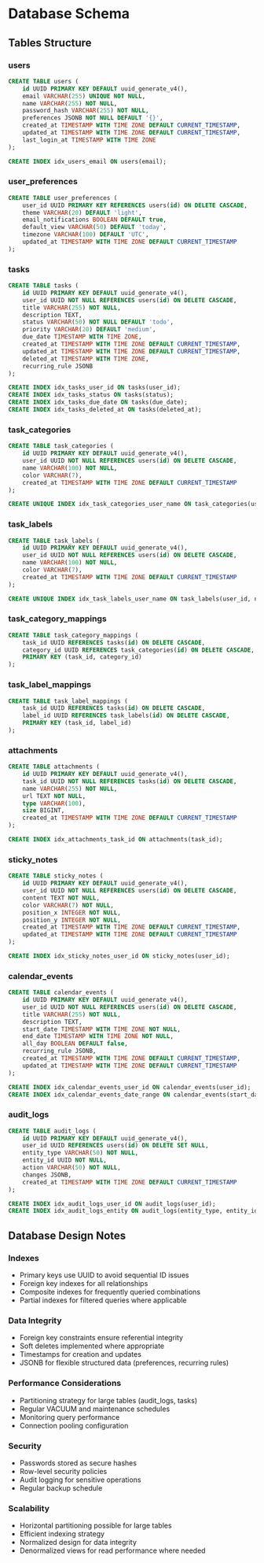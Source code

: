 # Database Schema

## Tables Structure

### users
```sql
CREATE TABLE users (
    id UUID PRIMARY KEY DEFAULT uuid_generate_v4(),
    email VARCHAR(255) UNIQUE NOT NULL,
    name VARCHAR(255) NOT NULL,
    password_hash VARCHAR(255) NOT NULL,
    preferences JSONB NOT NULL DEFAULT '{}',
    created_at TIMESTAMP WITH TIME ZONE DEFAULT CURRENT_TIMESTAMP,
    updated_at TIMESTAMP WITH TIME ZONE DEFAULT CURRENT_TIMESTAMP,
    last_login_at TIMESTAMP WITH TIME ZONE
);

CREATE INDEX idx_users_email ON users(email);
```

### user_preferences
```sql
CREATE TABLE user_preferences (
    user_id UUID PRIMARY KEY REFERENCES users(id) ON DELETE CASCADE,
    theme VARCHAR(20) DEFAULT 'light',
    email_notifications BOOLEAN DEFAULT true,
    default_view VARCHAR(50) DEFAULT 'today',
    timezone VARCHAR(100) DEFAULT 'UTC',
    updated_at TIMESTAMP WITH TIME ZONE DEFAULT CURRENT_TIMESTAMP
);
```

### tasks
```sql
CREATE TABLE tasks (
    id UUID PRIMARY KEY DEFAULT uuid_generate_v4(),
    user_id UUID NOT NULL REFERENCES users(id) ON DELETE CASCADE,
    title VARCHAR(255) NOT NULL,
    description TEXT,
    status VARCHAR(50) NOT NULL DEFAULT 'todo',
    priority VARCHAR(20) DEFAULT 'medium',
    due_date TIMESTAMP WITH TIME ZONE,
    created_at TIMESTAMP WITH TIME ZONE DEFAULT CURRENT_TIMESTAMP,
    updated_at TIMESTAMP WITH TIME ZONE DEFAULT CURRENT_TIMESTAMP,
    deleted_at TIMESTAMP WITH TIME ZONE,
    recurring_rule JSONB
);

CREATE INDEX idx_tasks_user_id ON tasks(user_id);
CREATE INDEX idx_tasks_status ON tasks(status);
CREATE INDEX idx_tasks_due_date ON tasks(due_date);
CREATE INDEX idx_tasks_deleted_at ON tasks(deleted_at);
```

### task_categories
```sql
CREATE TABLE task_categories (
    id UUID PRIMARY KEY DEFAULT uuid_generate_v4(),
    user_id UUID NOT NULL REFERENCES users(id) ON DELETE CASCADE,
    name VARCHAR(100) NOT NULL,
    color VARCHAR(7),
    created_at TIMESTAMP WITH TIME ZONE DEFAULT CURRENT_TIMESTAMP
);

CREATE UNIQUE INDEX idx_task_categories_user_name ON task_categories(user_id, name);
```

### task_labels
```sql
CREATE TABLE task_labels (
    id UUID PRIMARY KEY DEFAULT uuid_generate_v4(),
    user_id UUID NOT NULL REFERENCES users(id) ON DELETE CASCADE,
    name VARCHAR(100) NOT NULL,
    color VARCHAR(7),
    created_at TIMESTAMP WITH TIME ZONE DEFAULT CURRENT_TIMESTAMP
);

CREATE UNIQUE INDEX idx_task_labels_user_name ON task_labels(user_id, name);
```

### task_category_mappings
```sql
CREATE TABLE task_category_mappings (
    task_id UUID REFERENCES tasks(id) ON DELETE CASCADE,
    category_id UUID REFERENCES task_categories(id) ON DELETE CASCADE,
    PRIMARY KEY (task_id, category_id)
);
```

### task_label_mappings
```sql
CREATE TABLE task_label_mappings (
    task_id UUID REFERENCES tasks(id) ON DELETE CASCADE,
    label_id UUID REFERENCES task_labels(id) ON DELETE CASCADE,
    PRIMARY KEY (task_id, label_id)
);
```

### attachments
```sql
CREATE TABLE attachments (
    id UUID PRIMARY KEY DEFAULT uuid_generate_v4(),
    task_id UUID NOT NULL REFERENCES tasks(id) ON DELETE CASCADE,
    name VARCHAR(255) NOT NULL,
    url TEXT NOT NULL,
    type VARCHAR(100),
    size BIGINT,
    created_at TIMESTAMP WITH TIME ZONE DEFAULT CURRENT_TIMESTAMP
);

CREATE INDEX idx_attachments_task_id ON attachments(task_id);
```

### sticky_notes
```sql
CREATE TABLE sticky_notes (
    id UUID PRIMARY KEY DEFAULT uuid_generate_v4(),
    user_id UUID NOT NULL REFERENCES users(id) ON DELETE CASCADE,
    content TEXT NOT NULL,
    color VARCHAR(7) NOT NULL,
    position_x INTEGER NOT NULL,
    position_y INTEGER NOT NULL,
    created_at TIMESTAMP WITH TIME ZONE DEFAULT CURRENT_TIMESTAMP,
    updated_at TIMESTAMP WITH TIME ZONE DEFAULT CURRENT_TIMESTAMP
);

CREATE INDEX idx_sticky_notes_user_id ON sticky_notes(user_id);
```

### calendar_events
```sql
CREATE TABLE calendar_events (
    id UUID PRIMARY KEY DEFAULT uuid_generate_v4(),
    user_id UUID NOT NULL REFERENCES users(id) ON DELETE CASCADE,
    title VARCHAR(255) NOT NULL,
    description TEXT,
    start_date TIMESTAMP WITH TIME ZONE NOT NULL,
    end_date TIMESTAMP WITH TIME ZONE NOT NULL,
    all_day BOOLEAN DEFAULT false,
    recurring_rule JSONB,
    created_at TIMESTAMP WITH TIME ZONE DEFAULT CURRENT_TIMESTAMP,
    updated_at TIMESTAMP WITH TIME ZONE DEFAULT CURRENT_TIMESTAMP
);

CREATE INDEX idx_calendar_events_user_id ON calendar_events(user_id);
CREATE INDEX idx_calendar_events_date_range ON calendar_events(start_date, end_date);
```

### audit_logs
```sql
CREATE TABLE audit_logs (
    id UUID PRIMARY KEY DEFAULT uuid_generate_v4(),
    user_id UUID REFERENCES users(id) ON DELETE SET NULL,
    entity_type VARCHAR(50) NOT NULL,
    entity_id UUID NOT NULL,
    action VARCHAR(50) NOT NULL,
    changes JSONB,
    created_at TIMESTAMP WITH TIME ZONE DEFAULT CURRENT_TIMESTAMP
);

CREATE INDEX idx_audit_logs_user_id ON audit_logs(user_id);
CREATE INDEX idx_audit_logs_entity ON audit_logs(entity_type, entity_id);
```

## Database Design Notes

### Indexes
- Primary keys use UUID to avoid sequential ID issues
- Foreign key indexes for all relationships
- Composite indexes for frequently queried combinations
- Partial indexes for filtered queries where applicable

### Data Integrity
- Foreign key constraints ensure referential integrity
- Soft deletes implemented where appropriate
- Timestamps for creation and updates
- JSONB for flexible structured data (preferences, recurring rules)

### Performance Considerations
- Partitioning strategy for large tables (audit_logs, tasks)
- Regular VACUUM and maintenance schedules
- Monitoring query performance
- Connection pooling configuration

### Security
- Passwords stored as secure hashes
- Row-level security policies
- Audit logging for sensitive operations
- Regular backup schedule

### Scalability
- Horizontal partitioning possible for large tables
- Efficient indexing strategy
- Normalized design for data integrity
- Denormalized views for read performance where needed